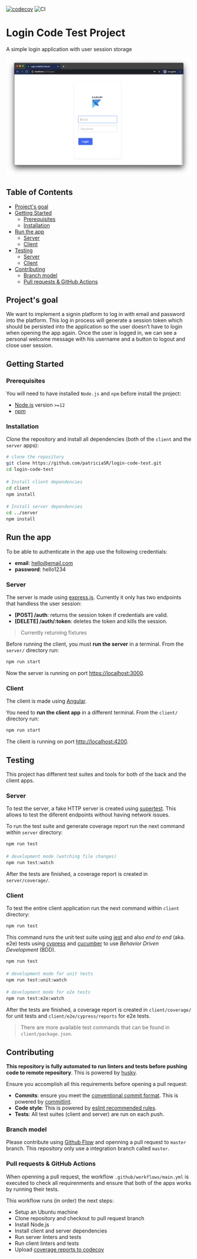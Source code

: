 [![codecov](https://codecov.io/gh/patriciaSR/login-code-test/branch/master/graph/badge.svg)](https://codecov.io/gh/patriciaSR/login-code-test)
![CI](https://github.com/patriciaSR/login-code-test/workflows/CI/badge.svg)

# Login Code Test Project

A simple login application with user session storage

![Login code test application screenshot](client/src/assets/app-screenshot.png)

## Table of Contents

- [Project's goal](#projects-goal)
- [Getting Started](#getting-started)
  * [Prerequisites](#prerequisites)
  * [Installation](#installation)
- [Run the app](#run-the-app)
  * [Server](#server)
  * [Client](#client)
- [Testing](#testing)
  * [Server](#server-1)
  * [Client](#client-1)
- [Contributing](#contributing)
  * [Branch model](#branch-model)
  * [Pull requests & GitHub Actions](#pull-requests--github-actions)

## Project's goal

We want to implement a signin platform to log in with email and password into the platform. This log in process will generate a session token which should be persisted into the application so the user doesn’t have to login when opening the app again. Once the user is logged in, we can see a personal welcome message with his username and a button to logout and close user session.

## Getting Started

### Prerequisites

You will need to have installed `Node.js` and `npm` before install the project:
- [Node.js](https://nodejs.org/) version `>=12`
- [npm](npmjs.com)

### Installation

Clone the repository and install all dependencies (both of the `client` and the `server` apps):

```bash
# clone the repository
git clone https://github.com/patriciaSR/login-code-test.git
cd login-code-test

# Install client dependencies
cd client
npm install

# Install server dependencies
cd ../server
npm install
```

## Run the app

To be able to authenticate in the app use the following credentials:
- **email**: hello@email.com
- **password**: hello1234

### Server

The server is made using [express.js](https://expressjs.com/). Currently it only has two endpoints that handless the user session:

- **[POST] /auth**: returns the session token if credentials are valid.
- **[DELETE] /auth/:token**: deletes the token and kills the session.

> Currently returning fixtures

Before running the client, you must **run the server** in a terminal. From the `server/` directory run:

```bash
npm run start
```

Now the server is running on port [https://localhost:3000](http://localhost:3000).

### Client

The client is made using [Angular](https://angular.io/).

You need to **run the client app** in a different terminal. From the `client/` directory run:

```bash
npm run start
```

The client is running on port [http://localhost:4200](http://localhost:4200).

## Testing

This project has different test suites and tools for both of the back and the client apps.

### Server

To test the server, a fake HTTP server is created using [supertest](https://github.com/visionmedia/supertest). This allows to test the diferent endpoints without having network issues.

To run the test suite and generate coverage report run the next command within `server` directory:

```bash
npm run test

# development mode (watching file changes)
npm run test:watch
```

After the tests are finished, a coverage report is created in `server/coverage/`.

### Client

To test the entire client application run the next command within `client` directory:

```bash
npm run test
```

This command runs the unit test suite using [jest](https://jestjs.io/docs/en/getting-started) and also *end to end* (aka. e2e) tests using [cypress](https://www.cypress.io/) and [cucumber](https://cucumber.io/) to use *Behavior Driven Development* (BDD).

```bash
npm run test

# development mode for unit tests
npm run test:unit:watch

# development mode for e2e tests
npm run test:e2e:watch
```

After the tests are finished, a coverage report is created in `client/coverage/` for unit tests and `client/e2e/cypress/reports` for e2e tests.

> There are more available test commands that can be found in `client/package.json`.

## Contributing

**This repository is fully automated to run linters and tests before pushing code to remote repository**. This is powered by [husky](https://www.npmjs.com/package/husky).

Ensure you accomplish all this requirements before opening a pull request:

- **Commits**: ensure you meet the [conventional commit format](https://conventionalcommits.org/). This is powered by [commitlint](https://github.com/conventional-changelog/commitlint).
- **Code style**: This is powered by [eslint recommended rules](https://eslint.org/).
- **Tests**: All test suites (client and server) are run on each push.

### Branch model

Please contribute using [Github Flow](https://guides.github.com/introduction/flow/) and openning a pull request to `master` branch. This repository only use a integration branch called `master`.

### Pull requests & GitHub Actions

When openning a pull request, the workflow `.github/workflows/main.yml` is executed to check all requirenments and ensure that both of the apps works by running their tests.

This workflow runs (in order) the next steps:

- Setup an Ubuntu machine
- Clone repository and checkout to pull request branch
- Install Node.js
- Install client and server dependencies
- Run server linters and tests
- Run client linters and tests
- Upload [coverage reports to codecov](https://codecov.io/gh/patriciaSR/login-code-test)
